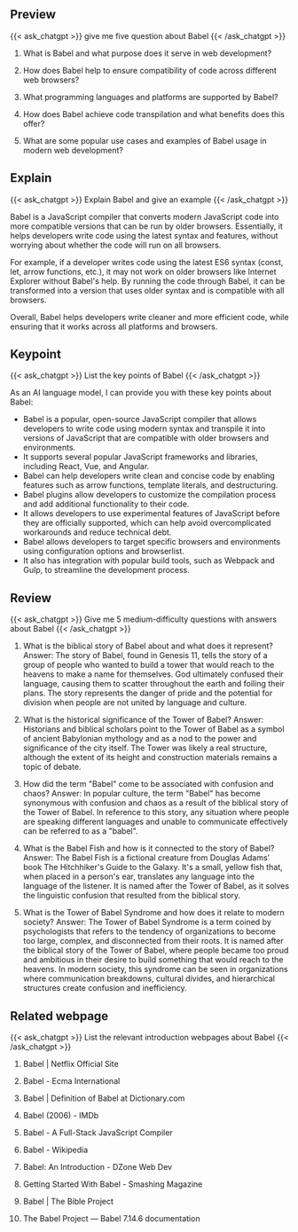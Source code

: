 ## Preview
{{< ask_chatgpt >}}
give me five question about Babel
{{< /ask_chatgpt >}}



1. What is Babel and what purpose does it serve in web development?

2. How does Babel help to ensure compatibility of code across different web browsers?

3. What programming languages and platforms are supported by Babel?

4. How does Babel achieve code transpilation and what benefits does this offer?

5. What are some popular use cases and examples of Babel usage in modern web development?   

## Explain
{{< ask_chatgpt >}}
Explain Babel and give an example
{{< /ask_chatgpt >}}



Babel is a JavaScript compiler that converts modern JavaScript code into more compatible versions that can be run by older browsers. Essentially, it helps developers write code using the latest syntax and features, without worrying about whether the code will run on all browsers.

For example, if a developer writes code using the latest ES6 syntax (const, let, arrow functions, etc.), it may not work on older browsers like Internet Explorer without Babel's help. By running the code through Babel, it can be transformed into a version that uses older syntax and is compatible with all browsers. 

Overall, Babel helps developers write cleaner and more efficient code, while ensuring that it works across all platforms and browsers.   

## Keypoint
{{< ask_chatgpt >}}
List the key points of Babel
{{< /ask_chatgpt >}}



As an AI language model, I can provide you with these key points about Babel:

- Babel is a popular, open-source JavaScript compiler that allows developers to write code using modern syntax and transpile it into versions of JavaScript that are compatible with older browsers and environments.
- It supports several popular JavaScript frameworks and libraries, including React, Vue, and Angular.
- Babel can help developers write clean and concise code by enabling features such as arrow functions, template literals, and destructuring.
- Babel plugins allow developers to customize the compilation process and add additional functionality to their code.
- It allows developers to use experimental features of JavaScript before they are officially supported, which can help avoid overcomplicated workarounds and reduce technical debt.
- Babel allows developers to target specific browsers and environments using configuration options and browserlist.
- It also has integration with popular build tools, such as Webpack and Gulp, to streamline the development process.   

## Review
{{< ask_chatgpt >}}
Give me 5 medium-difficulty questions with answers about Babel
{{< /ask_chatgpt >}}



1. What is the biblical story of Babel about and what does it represent?
Answer: The story of Babel, found in Genesis 11, tells the story of a group of people who wanted to build a tower that would reach to the heavens to make a name for themselves. God ultimately confused their language, causing them to scatter throughout the earth and foiling their plans. The story represents the danger of pride and the potential for division when people are not united by language and culture.

2. What is the historical significance of the Tower of Babel?
Answer: Historians and biblical scholars point to the Tower of Babel as a symbol of ancient Babylonian mythology and as a nod to the power and significance of the city itself. The Tower was likely a real structure, although the extent of its height and construction materials remains a topic of debate.

3. How did the term "Babel" come to be associated with confusion and chaos?
Answer: In popular culture, the term "Babel" has become synonymous with confusion and chaos as a result of the biblical story of the Tower of Babel. In reference to this story, any situation where people are speaking different languages and unable to communicate effectively can be referred to as a "babel".

4. What is the Babel Fish and how is it connected to the story of Babel?
Answer: The Babel Fish is a fictional creature from Douglas Adams' book The Hitchhiker's Guide to the Galaxy. It's a small, yellow fish that, when placed in a person's ear, translates any language into the language of the listener. It is named after the Tower of Babel, as it solves the linguistic confusion that resulted from the biblical story.

5. What is the Tower of Babel Syndrome and how does it relate to modern society?
Answer: The Tower of Babel Syndrome is a term coined by psychologists that refers to the tendency of organizations to become too large, complex, and disconnected from their roots. It is named after the biblical story of the Tower of Babel, where people became too proud and ambitious in their desire to build something that would reach to the heavens. In modern society, this syndrome can be seen in organizations where communication breakdowns, cultural divides, and hierarchical structures create confusion and inefficiency.   

## Related webpage
{{< ask_chatgpt >}}
List the relevant introduction webpages about Babel
{{< /ask_chatgpt >}}



1. Babel | Netflix Official Site

2. Babel - Ecma International

3. Babel | Definition of Babel at Dictionary.com

4. Babel (2006) - IMDb

5. Babel - A Full-Stack JavaScript Compiler

6. Babel - Wikipedia

7. Babel: An Introduction - DZone Web Dev

8. Getting Started With Babel - Smashing Magazine

9. Babel | The Bible Project

10. The Babel Project — Babel 7.14.6 documentation   

